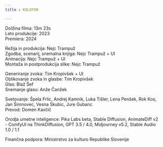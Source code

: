 ```yaml
---
title : KOLOFON

---
```


Dolžina filma: 13m 23s<br> 
Leto produkcije: 2023<br>
Premiera: 2024<br>

Režija in produkcija: Nejc Trampuž<br>
Zgodba, scenarij, snemalna knjiga: Nejc Trampuž + UI<br>
Animacija: Nejc Trampuž + UI<br>
Montaža in postprodukcija slike: Nejc Trampuž<br>

Generiranje zvoka: Tim Kropivšek + UI<br>
Oblikovanje zvoka in glasbe: Tim Kropivšek<br>
Glas: Blaž Šef<br>
Snemanje glasu: Anže Čanžek<br>

<!-- section break -->
Svetovanje: Špela Frlic, Andrej Kamnik, Luka Tišler, Lena Penšek, Rok Kos, Jan Šimnovec, Vesna Skubic, Jure Gubanc<br>
Prevod: Domen Kavčič<br>

Orodja umetne inteligence: Pika Labs beta, Stable Diffusion, AnimateDiff v2 - ComfyUI na ThinkDiffusion, GPT 3.5 / 4.0, Midjourney v5.2, Stable Audio 1.0 / 1.1

Finančna podpora: Ministrstvo za kulturo Republike Slovenije
<!-- section break -->
